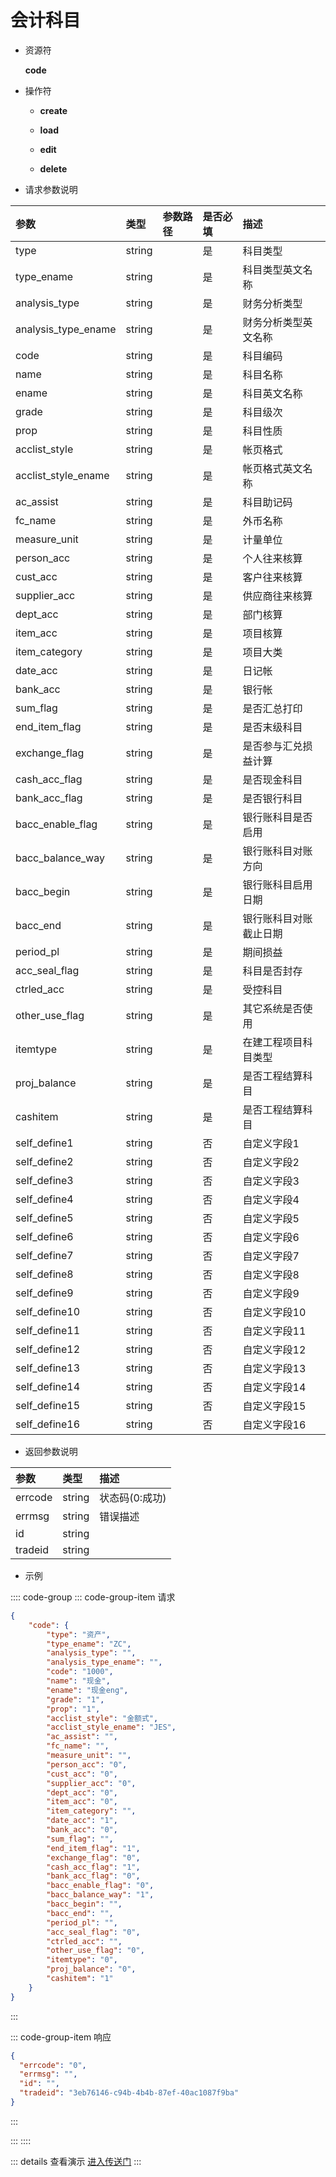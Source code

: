 # 会计科目

- 资源符

  **code**
  
- 操作符

  - **create** <Badge type="tip" text="v1" vertical="top" />

  - **load** <Badge type="tip" text="v2" vertical="top" />

  - **edit** <Badge type="tip" text="v2" vertical="top" />

  - **delete** <Badge type="tip" text="v2" vertical="top" />

- 请求参数说明

|参数				|类型	|参数路径	|是否必填	|描述					|
|:-					|:-		|:-			|:-			|:-						|
|type				|string |			|是			|科目类型				|
|type_ename			|string |			|是			|科目类型英文名称			|
|analysis_type		|string	|			|是			|财务分析类型				|
|analysis_type_ename|string	|			|是			|财务分析类型英文名称		|
|code				|string	|			|是			|科目编码				|
|name				|string	|			|是			|科目名称				|
|ename				|string	|			|是			|科目英文名称				|
|grade				|string	|			|是			|科目级次				|
|prop				|string	|			|是			|科目性质				|
|acclist_style		|string	|			|是			|帐页格式				|
|acclist_style_ename|string	|			|是			|帐页格式英文名称			|
|ac_assist			|string	|			|是			|科目助记码				|
|fc_name			|string	|			|是			|外币名称				|
|measure_unit		|string	|			|是			|计量单位				|
|person_acc			|string	|			|是			|个人往来核算				|
|cust_acc			|string	|			|是			|客户往来核算				|
|supplier_acc		|string	|			|是			|供应商往来核算			|
|dept_acc			|string	|			|是			|部门核算				|
|item_acc			|string	|			|是			|项目核算				|
|item_category		|string	|			|是			|项目大类				|
|date_acc			|string	|			|是			|日记帐					|
|bank_acc			|string	|			|是			|银行帐					|
|sum_flag			|string	|			|是			|是否汇总打印				|
|end_item_flag		|string	|			|是			|是否末级科目				|
|exchange_flag		|string	|			|是			|是否参与汇兑损益计算		|
|cash_acc_flag		|string	|			|是			|是否现金科目				|
|bank_acc_flag		|string	|			|是			|是否银行科目				|
|bacc_enable_flag	|string	|			|是			|银行账科目是否启用		|
|bacc_balance_way	|string	|			|是			|银行账科目对账方向		|
|bacc_begin			|string	|			|是			|银行账科目启用日期		|
|bacc_end			|string	|			|是			|银行账科目对账截止日期	|
|period_pl			|string	|			|是			|期间损益				|
|acc_seal_flag		|string	|			|是			|科目是否封存				|
|ctrled_acc			|string	|			|是			|受控科目				|
|other_use_flag		|string	|			|是			|其它系统是否使用			|
|itemtype			|string	|			|是			|在建工程项目科目类型		|
|proj_balance		|string	|			|是			|是否工程结算科目			|
|cashitem			|string	|			|是			|是否工程结算科目			|
|self_define1		|string	|			|否			|自定义字段1				|
|self_define2		|string	|			|否			|自定义字段2				|
|self_define3		|string	|			|否			|自定义字段3				|
|self_define4		|string	|			|否			|自定义字段4				|
|self_define5		|string	|			|否			|自定义字段5				|
|self_define6		|string	|			|否			|自定义字段6				|
|self_define7		|string	|			|否			|自定义字段7				|
|self_define8		|string	|			|否			|自定义字段8				|
|self_define9		|string	|			|否			|自定义字段9				|
|self_define10		|string	|			|否			|自定义字段10			|
|self_define11		|string	|			|否			|自定义字段11			|
|self_define12		|string	|			|否			|自定义字段12			|
|self_define13		|string	|			|否			|自定义字段13			|
|self_define14		|string	|			|否			|自定义字段14			|
|self_define15		|string	|			|否			|自定义字段15			|
|self_define16		|string	|			|否			|自定义字段16			|

- 返回参数说明

|参数   |类型     |描述           |
|:-     |:-       |:-            |
|errcode|string   |状态码(0:成功) |
|errmsg |string   |错误描述       |
|id     |string   |               |
|tradeid|string   |               |

- 示例

:::: code-group
::: code-group-item 请求

```json
{
    "code": {
        "type": "资产",
        "type_ename": "ZC",
        "analysis_type": "",
        "analysis_type_ename": "",
        "code": "1000",
        "name": "现金",
        "ename": "现金eng",
        "grade": "1",
        "prop": "1",
        "acclist_style": "金额式",
        "acclist_style_ename": "JES",
        "ac_assist": "",
        "fc_name": "",
        "measure_unit": "",
        "person_acc": "0",
        "cust_acc": "0",
        "supplier_acc": "0",
        "dept_acc": "0",
        "item_acc": "0",
        "item_category": "",
        "date_acc": "1",
        "bank_acc": "0",
        "sum_flag": "",
        "end_item_flag": "1",
        "exchange_flag": "0",
        "cash_acc_flag": "1",
        "bank_acc_flag": "0",
        "bacc_enable_flag": "0",
        "bacc_balance_way": "1",
        "bacc_begin": "",
        "bacc_end": "",
        "period_pl": "",
        "acc_seal_flag": "0",
        "ctrled_acc": "",
        "other_use_flag": "0",
        "itemtype": "0",
        "proj_balance": "0",
        "cashitem": "1"
    }
}
```

:::

::: code-group-item 响应

```json
{
  "errcode": "0",
  "errmsg": "",
  "id": "",
  "tradeid": "3eb76146-c94b-4b4b-87ef-40ac1087f9ba"
}
```

:::

:::
::::

::: details 查看演示
[进入传送门](http://47.117.141.19/gif/code.gif)
:::
